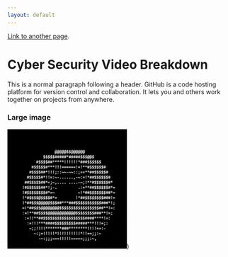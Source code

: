 ```yaml
---
layout: default
---
```




[Link to another page](./another-page.html).





# Cyber Security Video Breakdown

This is a normal paragraph following a header. GitHub is a code hosting platform for version control and collaboration. It lets you and others work together on projects from anywhere.


### Large image

![DONUT](https://github.com/10gusan/tengusan.github.io/blob/main/donut.gif))
